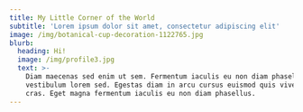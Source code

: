 ```yaml
---
title: My Little Corner of the World
subtitle: 'Lorem ipsum dolor sit amet, consectetur adipiscing elit'
image: /img/botanical-cup-decoration-1122765.jpg
blurb:
  heading: Hi!
  image: /img/profile3.jpg
  text: >-
    Diam maecenas sed enim ut sem. Fermentum iaculis eu non diam phasellus
    vestibulum lorem sed. Egestas diam in arcu cursus euismod quis viverra nibh
    cras. Eget magna fermentum iaculis eu non diam phasellus.
---
```


